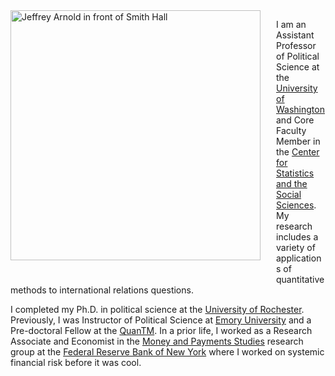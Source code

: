 <!-- 
.. title: About
.. slug: index
.. date: 2014-09-21 13:39:11
.. tags: 
.. link: 
.. description: 
-->

<image style="float: left; width: 400px; padding-right: 25px; padding-bottom: 25px" src="https://s3.amazonaws.com/docs.jrnold.me/img/IMG_20140918_132253.jpg" alt="Jeffrey Arnold in front of Smith Hall" title="Jeffrey Arnold in front of Smith Hall"/>

I am an  Assistant Professor of Political Science at the [University of Washington](http://www.polisci.washington.edu/) and Core Faculty Member in the [Center for Statistics and the Social Sciences](https://www.csss.washington.edu/).
My research includes a variety of applications of quantitative methods to international relations questions.

I completed my Ph.D. in political science at the [University of Rochester](http://www.rochester.edu/college/psc/new-site/). 
Previously, I was Instructor of Political Science at [Emory University](http://polisci.emory.edu/home/) and a Pre-doctoral Fellow at the [QuanTM](http://www.quantitative.emory.edu/).
In a prior life, I worked as a Research Associate and
Economist in the
[Money and Payments Studies](http://www.newyorkfed.org/research/payments_research/index.html)
research group at the
[Federal Reserve Bank of New York](http://www.newyorkfed.org/)
where I worked on systemic financial risk before it was cool.

